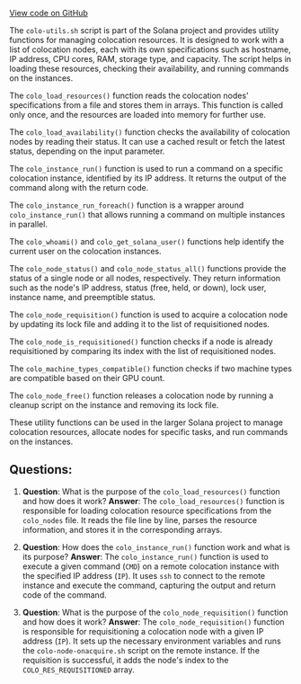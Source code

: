 [View code on GitHub](https://github.com/solana-labs/solana/blob/master/net/scripts/colo-utils.sh)

The `colo-utils.sh` script is part of the Solana project and provides utility functions for managing colocation resources. It is designed to work with a list of colocation nodes, each with its own specifications such as hostname, IP address, CPU cores, RAM, storage type, and capacity. The script helps in loading these resources, checking their availability, and running commands on the instances.

The `colo_load_resources()` function reads the colocation nodes' specifications from a file and stores them in arrays. This function is called only once, and the resources are loaded into memory for further use.

The `colo_load_availability()` function checks the availability of colocation nodes by reading their status. It can use a cached result or fetch the latest status, depending on the input parameter.

The `colo_instance_run()` function is used to run a command on a specific colocation instance, identified by its IP address. It returns the output of the command along with the return code.

The `colo_instance_run_foreach()` function is a wrapper around `colo_instance_run()` that allows running a command on multiple instances in parallel.

The `colo_whoami()` and `colo_get_solana_user()` functions help identify the current user on the colocation instances.

The `colo_node_status()` and `colo_node_status_all()` functions provide the status of a single node or all nodes, respectively. They return information such as the node's IP address, status (free, held, or down), lock user, instance name, and preemptible status.

The `colo_node_requisition()` function is used to acquire a colocation node by updating its lock file and adding it to the list of requisitioned nodes.

The `colo_node_is_requisitioned()` function checks if a node is already requisitioned by comparing its index with the list of requisitioned nodes.

The `colo_machine_types_compatible()` function checks if two machine types are compatible based on their GPU count.

The `colo_node_free()` function releases a colocation node by running a cleanup script on the instance and removing its lock file.

These utility functions can be used in the larger Solana project to manage colocation resources, allocate nodes for specific tasks, and run commands on the instances.
## Questions: 
 1. **Question**: What is the purpose of the `colo_load_resources()` function and how does it work?
   **Answer**: The `colo_load_resources()` function is responsible for loading colocation resource specifications from the `colo_nodes` file. It reads the file line by line, parses the resource information, and stores it in the corresponding arrays.

2. **Question**: How does the `colo_instance_run()` function work and what is its purpose?
   **Answer**: The `colo_instance_run()` function is used to execute a given command (`CMD`) on a remote colocation instance with the specified IP address (`IP`). It uses `ssh` to connect to the remote instance and execute the command, capturing the output and return code of the command.

3. **Question**: What is the purpose of the `colo_node_requisition()` function and how does it work?
   **Answer**: The `colo_node_requisition()` function is responsible for requisitioning a colocation node with a given IP address (`IP`). It sets up the necessary environment variables and runs the `colo-node-onacquire.sh` script on the remote instance. If the requisition is successful, it adds the node's index to the `COLO_RES_REQUISITIONED` array.
